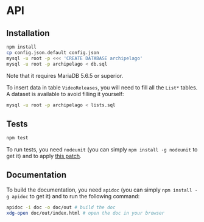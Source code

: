 # API
## Installation

```sh
npm install
cp config.json.default config.json
mysql -u root -p <<< 'CREATE DATABASE archipelago'
mysql -u root -p archipelago < db.sql
```

Note that it requires MariaDB 5.6.5 or superior.

To insert data in table `VideoReleases`, you will need to fill all the `List*` tables. A dataset is available to avoid filling it yourself:

```sh
mysql -u root -p archipelago < lists.sql
```

## Tests

```sh
npm test
```

To run tests, you need `nodeunit` (you can simply `npm install -g nodeunit` to get it) and to apply [this patch](https://github.com/caolan/nodeunit/pull/171).

## Documentation

To build the documentation, you need `apidoc` (you can simply `npm install -g apidoc` to get it) and to run the following command:

```sh
apidoc -i doc -o doc/out # build the doc
xdg-open doc/out/index.html # open the doc in your browser
```
